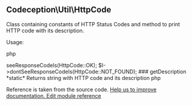 
## Codeception\Util\HttpCode



Class containing constants of HTTP Status Codes
and method to print HTTP code with its description.

Usage:

   php
<?php
use \Codeception\Util\HttpCode;

// using REST, PhpBrowser, or any Framework module
$I->seeResponseCodeIs(HttpCode::OK);
$I->dontSeeResponseCodeIs(HttpCode::NOT_FOUND);
   




### getDescription 

*static*

Returns string with HTTP code and its description

   php
<?php
HttpCode::getDescription(200); // '200 (OK)'
HttpCode::getDescription(401); // '401 (Unauthorized)'
   

 *  param  $code
 *  return   mixed

[See source](https://github.com/Codeception/Codeception/blob/2.2/src/Codeception/Util/HttpCode.php#L155)

<p>&nbsp;</p><div class="alert alert-warning">Reference is taken from the source code. <a href="https://github.com/Codeception/Codeception/blob/2.2/src/Codeception/Util/HttpCode.php">Help us to improve documentation. Edit module reference</a></div>
